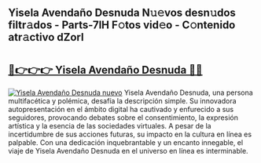 ## Yisela Avendaño Desnuda N𝚞𝚎vos desn𝚞dos filtr𝚊dos - Parts-7lH F𝚘tos vid𝚎o - C𝚘ntenido atr𝚊ctivo dZorl

# <h2><a href="http://mbdhib.tromn.icu/?c=Yisela+Avenda%c3%b1o+Desnuda">🔗👉👉👉 Yisela Avendaño Desnuda 🔗🔗</a></h2>

[![Yisela Avendaño Desnuda nuevo](https://i.imgur.com/pEAQMta.gif)](http://mbdhib.tromn.icu/?c=Yisela+Avenda%c3%b1o+Desnuda)
Yisela Avendaño Desnuda, una persona multifacética y polémica, desafía la descripción simple. Su innovadora autopresentación en el ámbito digital ha cautivado y enfurecido a sus seguidores, provocando debates sobre el consentimiento, la expresión artística y la esencia de las sociedades virtuales. A pesar de la incertidumbre de sus acciones futuras, su impacto en la cultura en línea es palpable. Con una dedicación inquebrantable y un encanto innegable, el viaje de Yisela Avendaño Desnuda en el universo en línea es interminable.
